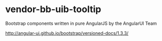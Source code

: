 # vendor-bb-uib-tooltip

Bootstrap components written in pure AngularJS by the AngularUI Team

http://angular-ui.github.io/bootstrap/versioned-docs/1.3.3/
